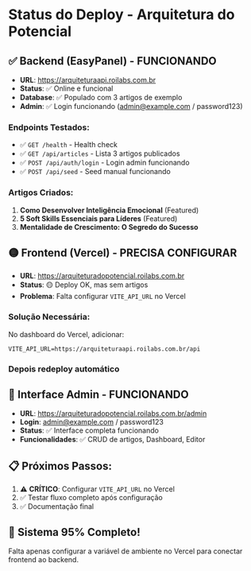 # Status do Deploy - Arquitetura do Potencial

## ✅ Backend (EasyPanel) - FUNCIONANDO
- **URL**: https://arquiteturaapi.roilabs.com.br
- **Status**: ✅ Online e funcional
- **Database**: ✅ Populado com 3 artigos de exemplo
- **Admin**: ✅ Login funcionando (admin@example.com / password123)

### Endpoints Testados:
- ✅ `GET /health` - Health check
- ✅ `GET /api/articles` - Lista 3 artigos publicados
- ✅ `POST /api/auth/login` - Login admin funcionando
- ✅ `POST /api/seed` - Seed manual funcionando

### Artigos Criados:
1. **Como Desenvolver Inteligência Emocional** (Featured)
2. **5 Soft Skills Essenciais para Líderes** (Featured)  
3. **Mentalidade de Crescimento: O Segredo do Sucesso**

## 🟡 Frontend (Vercel) - PRECISA CONFIGURAR
- **URL**: https://arquiteturadopotencial.roilabs.com.br
- **Status**: 🟡 Deploy OK, mas sem artigos
- **Problema**: Falta configurar `VITE_API_URL` no Vercel

### Solução Necessária:
No dashboard do Vercel, adicionar:
```
VITE_API_URL=https://arquiteturaapi.roilabs.com.br/api
```

### Depois redeploy automático

## 🔧 Interface Admin - FUNCIONANDO
- **URL**: https://arquiteturadopotencial.roilabs.com.br/admin
- **Login**: admin@example.com / password123
- **Status**: ✅ Interface completa funcionando
- **Funcionalidades**: ✅ CRUD de artigos, Dashboard, Editor

## 📋 Próximos Passos:
1. ⚠️ **CRÍTICO**: Configurar `VITE_API_URL` no Vercel
2. ✅ Testar fluxo completo após configuração
3. ✅ Documentação final

## 🎯 Sistema 95% Completo!
Falta apenas configurar a variável de ambiente no Vercel para conectar frontend ao backend.